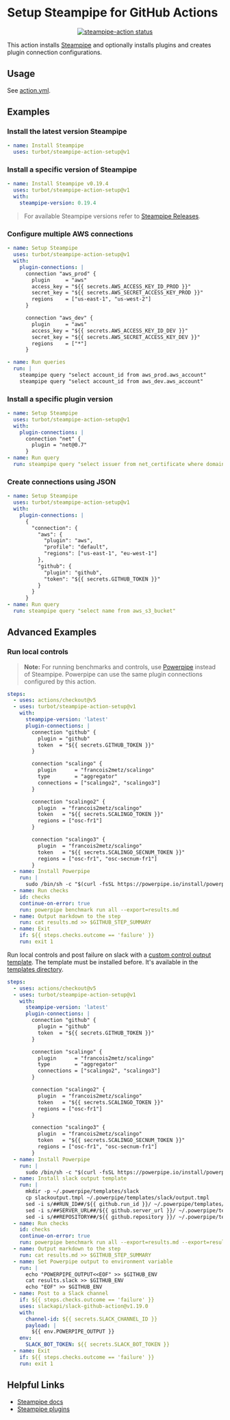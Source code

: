 # Setup Steampipe for GitHub Actions

<p align="center">
  <a href="https://github.com/turbot/steampipe-action-setup/actions"><img alt="steampipe-action status" src="https://github.com/turbot/steampipe-action-setup/workflows/units-test/badge.svg"></a>
</p>

This action installs [Steampipe](https://github.com/turbot/steampipe/) and optionally installs plugins and creates plugin connection configurations.

## Usage

See [action.yml](action.yml).

## Examples

### Install the latest version Steampipe

```yaml
- name: Install Steampipe
  uses: turbot/steampipe-action-setup@v1
```

### Install a specific version of Steampipe

```yaml
- name: Install Steampipe v0.19.4
  uses: turbot/steampipe-action-setup@v1
  with:
    steampipe-version: 0.19.4
```

> For available Steampipe versions refer to [Steampipe Releases](https://github.com/turbot/steampipe/releases).

### Configure multiple AWS connections

```yaml
- name: Setup Steampipe
  uses: turbot/steampipe-action-setup@v1
  with:
    plugin-connections: |
      connection "aws_prod" {
        plugin     = "aws"
        access_key = "${{ secrets.AWS_ACCESS_KEY_ID_PROD }}"
        secret_key = "${{ secrets.AWS_SECRET_ACCESS_KEY_PROD }}"
        regions    = ["us-east-1", "us-west-2"]
      }

      connection "aws_dev" {
        plugin     = "aws"
        access_key = "${{ secrets.AWS_ACCESS_KEY_ID_DEV }}"
        secret_key = "${{ secrets.AWS_SECRET_ACCESS_KEY_DEV }}"
        regions    = ["*"]
      }

- name: Run queries
  run: |
    steampipe query "select account_id from aws_prod.aws_account"
    steampipe query "select account_id from aws_dev.aws_account"
```

### Install a specific plugin version

```yaml
- name: Setup Steampipe
  uses: turbot/steampipe-action-setup@v1
  with:
    plugin-connections: |
      connection "net" {
        plugin = "net@0.7"
      }
- name: Run query
  run: steampipe query "select issuer from net_certificate where domain = 'github.com'"
```

### Create connections using JSON

```yaml
- name: Setup Steampipe
  uses: turbot/steampipe-action-setup@v1
  with:
    plugin-connections: |
      {
        "connection": {
          "aws": {
            "plugin": "aws",
            "profile": "default",
            "regions": ["us-east-1", "eu-west-1"]
          },
          "github": {
            "plugin": "github",
            "token": "${{ secrets.GITHUB_TOKEN }}"
          }
        }
      }
- name: Run query
  run: steampipe query "select name from aws_s3_bucket"
```

## Advanced Examples

### Run local controls

> **Note:** For running benchmarks and controls, use [Powerpipe](https://powerpipe.io) instead of Steampipe. Powerpipe can use the same plugin connections configured by this action.

```yaml
steps:
  - uses: actions/checkout@v5
  - uses: turbot/steampipe-action-setup@v1
    with:
      steampipe-version: 'latest'
      plugin-connections: |
        connection "github" {
          plugin = "github"
          token  = "${{ secrets.GITHUB_TOKEN }}"
        }

        connection "scalingo" {
          plugin      = "francois2metz/scalingo"
          type        = "aggregator"
          connections = ["scalingo2", "scalingo3"]
        }

        connection "scalingo2" {
          plugin  = "francois2metz/scalingo"
          token   = "${{ secrets.SCALINGO_TOKEN }}"
          regions = ["osc-fr1"]
        }

        connection "scalingo3" {
          plugin  = "francois2metz/scalingo"
          token   = "${{ secrets.SCALINGO_SECNUM_TOKEN }}"
          regions = ["osc-fr1", "osc-secnum-fr1"]
        }
  - name: Install Powerpipe
    run: |
      sudo /bin/sh -c "$(curl -fsSL https://powerpipe.io/install/powerpipe.sh)"
  - name: Run checks
    id: checks
    continue-on-error: true
    run: powerpipe benchmark run all --export=results.md
  - name: Output markdown to the step
    run: cat results.md >> $GITHUB_STEP_SUMMARY
  - name: Exit
    if: ${{ steps.checks.outcome == 'failure' }}
    run: exit 1
```

Run local controls and post failure on slack with a [custom control output template](https://powerpipe.io/docs/run/templates).
The template must be installed before. It's available in the [templates directory](./templates).

```yaml
steps:
  - uses: actions/checkout@v5
  - uses: turbot/steampipe-action-setup@v1
    with:
      steampipe-version: 'latest'
      plugin-connections: |
        connection "github" {
          plugin = "github"
          token  = "${{ secrets.GITHUB_TOKEN }}"
        }

        connection "scalingo" {
          plugin      = "francois2metz/scalingo"
          type        = "aggregator"
          connections = ["scalingo2", "scalingo3"]
        }

        connection "scalingo2" {
          plugin  = "francois2metz/scalingo"
          token   = "${{ secrets.SCALINGO_TOKEN }}"
          regions = ["osc-fr1"]
        }

        connection "scalingo3" {
          plugin  = "francois2metz/scalingo"
          token   = "${{ secrets.SCALINGO_SECNUM_TOKEN }}"
          regions = ["osc-fr1", "osc-secnum-fr1"]
        }
  - name: Install Powerpipe
    run: |
      sudo /bin/sh -c "$(curl -fsSL https://powerpipe.io/install/powerpipe.sh)"
  - name: Install slack output template
    run: |
      mkdir -p ~/.powerpipe/templates/slack
      cp slackoutput.tmpl ~/.powerpipe/templates/slack/output.tmpl
      sed -i s/##RUN_ID##/${{ github.run_id }}/ ~/.powerpipe/templates/slack/output.tmpl
      sed -i s/##SERVER_URL##/${{ github.server_url }}/ ~/.powerpipe/templates/slack/output.tmpl
      sed -i s/##REPOSITORY##/${{ github.repository }}/ ~/.powerpipe/templates/slack/output.tmpl
  - name: Run checks
    id: checks
    continue-on-error: true
    run: powerpipe benchmark run all --export=results.md --export=results.slack
  - name: Output markdown to the step
    run: cat results.md >> $GITHUB_STEP_SUMMARY
  - name: Set Powerpipe output to environment variable
    run: |
      echo "POWERPIPE_OUTPUT<<EOF" >> $GITHUB_ENV
      cat results.slack >> $GITHUB_ENV
      echo "EOF" >> $GITHUB_ENV
  - name: Post to a Slack channel
    if: ${{ steps.checks.outcome == 'failure' }}
    uses: slackapi/slack-github-action@v1.19.0
    with:
      channel-id: ${{ secrets.SLACK_CHANNEL_ID }}
      payload: |
        ${{ env.POWERPIPE_OUTPUT }}
    env:
      SLACK_BOT_TOKEN: ${{ secrets.SLACK_BOT_TOKEN }}
  - name: Exit
    if: ${{ steps.checks.outcome == 'failure' }}
    run: exit 1
```

## Helpful Links

- [Steampipe docs](https://steampipe.io/docs)
- [Steampipe plugins](https://hub.steampipe.io/plugins)
